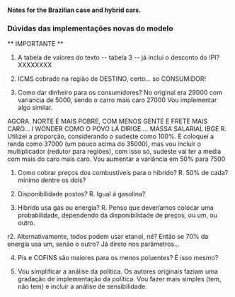#### Notes for the Brazilian case and hybrid cars.

### Dúvidas das implementações novas do modelo

** IMPORTANTE **

1. A tabela de valores do texto -- tabela 3 -- já inclui o desconto do IPI?
XXXXXXXX
2. ICMS cobrado na região de DESTINO, certo... so CONSUMIDOR!


1. Como dar dinheiro para os consumidores?
No original era 29000 com variancia de 5000, sendo o carro mais caro 27000
   Vou implementar algo similar.
   
AGORA. NORTE É MAIS POBRE, COM MENOS GENTE E FRETE MAIS CARO... I WONDER COMO O POVO LÁ DIRIGE....
MASSA SALARIAL IBGE
R. Utilizei a proporção, considerando o sudeste como 100%. E coloquei a renda como 37000 (um pouco acima do 35000),
mas vou incluir o multiplicador (redutor para regiões), com isso só, sudeste vai ter a media com mais do caro mais caro.
Vou aumentar a variância em 50% para 7500

1. Como cobrar preços dos combustíveis para o híbrido? 
R. 50% de cada? mínimo dentre os dois?
   
2. Disponibilidade postos?
R. Igual á gasolina?
   
3. Híbrido usa gas ou energia? 
R. Penso que deveríamos colocar uma probabilidade, 
   dependendo da disponibilidade de preços, ou um, ou outro.
   
r2. Alternativamente, todos podem usar etanol, né? Então se 70% da energia usa um, 
senão o outro? Já direto nos parâmetros...

4. Pis e COFINS são maiores para os menos poluentes? É isso mesmo?

5. Vou simplificar a análise da política. Os autores originais faziam uma gradação de 
implementação da política. Vou fazer mais simples (tem, não tem) e incluir a análise de sensibilidade.
   



   



 